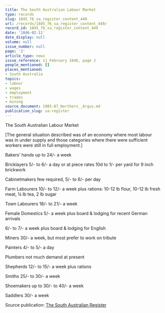 ```yaml
---
title: The South Australian Labour Market
type: records
slug: 1845_76_sa_register_content_449
url: /records/1845_76_sa_register_content_449/
record_id: 1845_76_sa_register_content_449
date: '1846-02-11'
date_display: null
volume: null
issue_number: null
page: '2'
article_type: news
issue_reference: 11 February 1846, page 2
people_mentioned: []
places_mentioned:
- South Australia
topics:
- labour
- wages
- employment
- trades
- mining
source_document: 1985-87_Northern__Argus.md
publication_slug: sa-register
---
```


The South Australian Labour Market

[The general situation described was of an economy where most labour was in under supply and those categories where there were sufficient workers were still in full employment.]

Bakers’ hands	up to 24/- a week

Bricklayers	5/- to 6/- a day or at piece rates 10d to 1/- per yard for 9 inch brickwork

Cabinetmakers	few required, 5/- to 6/- per day

Farm Labourers	10/- to 12/- a week plus rations: 10-12 lb flour, 10-12 lb fresh meat, ¼ lb tea, 2 lb sugar

Town Labourers		18/- to 21/- a week

Female Domestics	5/- a week plus board & lodging for recent German arrivals

6/- to 7/- a week plus board & lodging for English

Miners	30/- a week, but most prefer to work on tribute

Painters	4/- to 5/- a day

Plumbers	not much demand at present

Shepherds	12/- to 15/- a week plus rations

Smiths	25/- to 30/- a week

Shoemakers	up to 30/- to 40/- a week

Saddlers	30/- a week

Source publication: [The South Australian Register](/publications/sa-register/)
